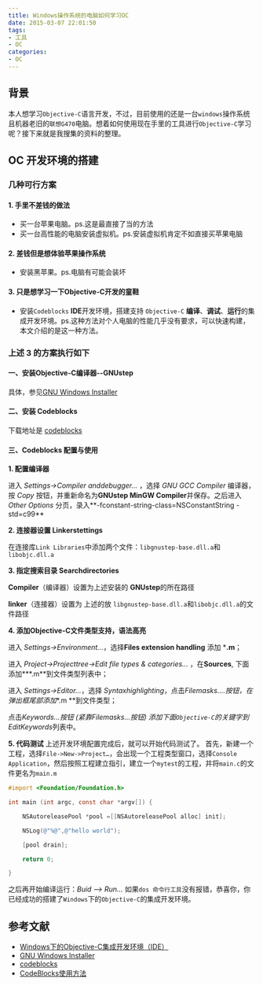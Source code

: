 ```yaml
---
title: Windows操作系统的电脑如何学习OC
date: 2015-03-07 22:01:50
tags:
- 工具
- OC
categories:
- OC
---
```


## 背景

本人想学习`Objective-C`语言开发，不过，目前使用的还是一台`windows`操作系统且机器老旧的`联想G470`电脑。想着如何使用现在手里的工具进行`Objective-C`学习呢？接下来就是我搜集的资料的整理。

<!--more-->

## OC 开发环境的搭建

### 几种可行方案
#### 1. 手里不差钱的做法

- 买一台苹果电脑。ps.这是最直接了当的方法
- 买一台高性能的电脑安装虚拟机。ps.安装虚拟机肯定不如直接买苹果电脑

#### 2. 差钱但是想体验苹果操作系统

- 安装黑苹果。ps.电脑有可能会装坏

#### 3. 只是想学习一下Objective-C开发的童鞋

- 安装`Codeblocks` **IDE**开发环境，搭建支持 `Objective-C` **编译**、**调试**、**运行**的集成开发环境。ps.这种方法对个人电脑的性能几乎没有要求，可以快速构建，本文介绍的是这一种方法。

### 上述 3  的方案执行如下

#### 一、安装Objective-C编译器--GNUstep

具体，参见[GNU Windows Installer](http://www.gnustep.org/windows/installer.html)

#### 二、安装 Codeblocks

下载地址是 [codeblocks](http://www.codeblocks.org/)

#### 三、Codeblocks 配置与使用

**1. 配置编译器**

进入 *Settings->Compiler anddebugger...* ，选择 *GNU GCC Compiler* 编译器，按 *Copy* 按钮，并重新命名为**GNUstep MinGW Compiler**并保存。之后进入*Other Options* 分页，录入**-fconstant-string-class=NSConstantString -std=c99** 

**2. 连接器设置 Linkerstettings**

在连接库`Link Libraries`中添加两个文件：`libgnustep-base.dll.a`和`libobjc.dll.a`

**3. 指定搜索目录 Searchdirectories**

**Compiler**（编译器）设置为上述安装的 **GNUstep**的所在路径

**linker**（连接器）设置为 上述的放 `libgnustep-base.dll.a`和`libobjc.dll.a`的文件路径

**4. 添加Objective-C文件类型支持，语法高亮**

进入 *Settings->Environment...*，选择**Files extension handling** 添加 ***.m**；

进入 *Project->Projecttree->Edit file types & categories...* ，在**Sources**, 下面添加***.m**到文件类型列表中；

进入 *Settings->Editor...*，选择 *Syntaxhighlighting*，点击*Filemasks....*按钮，在弹出框尾部添加***.m **到文件类型；

点击*Keywords...*按钮 (紧靠*Filemasks...*按钮) 添加下面`Objective-C`的关键字到*EditKeywords*列表中。

**5. 代码测试**
上述开发环境配置完成后，就可以开始代码测试了。
首先，新建一个工程，选择`File->New->Project…`，会出现一个工程类型窗口，选择`Console Application`，然后按照工程建立指引，建立一个`mytest`的工程，并将`main.c`的文件更名为`main.m`

```objective-c
#import <Foundation/Foundation.h>

int main (int argc, const char *argv[]) {

    NSAutoreleasePool *pool =[[NSAutoreleasePool alloc] init];

    NSLog(@"%@",@"hello world");

    [pool drain];

    return 0;

}
```

之后再开始编译运行：*Buid –> Run…* 如果`dos 命令行工具`没有报错，恭喜你，你已经成功的搭建了`Windows`下的`Objective-C`的集成开发环境。



## 参考文献

- [Windows下的Objective-C集成开发环境（IDE）](https://blog.csdn.net/ldl22847/article/details/7482971)
- [GNU Windows Installer](http://www.gnustep.org/windows/installer.html)
- [codeblocks](http://www.codeblocks.org/)
- [CodeBlocks使用方法](http://www.cj.zjut.edu.cn/zwl/courseshare/cplus/hs/hscplus/aboutCodeblocks.htm)